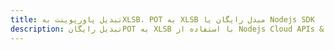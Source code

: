 ---title: تبدیل پاورپوینت بهXLSB، POT به XLSB مبدل رایگان یا Nodejs SDKdescription: تبدیل رایگانPOT به XLSB با استفاده از Nodejs Cloud APIs & SDK. همچنین اسناد Microsoft PowerPoint را در Cloud ایجاد، ویرایش و رندر کنید.---